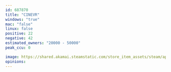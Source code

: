 ```yaml
---
id: 687870
title: "CINEVR"
windows: "true"
mac: "false"
linux: false
positive: 22
negative: 42
estimated_owners: "20000 - 50000"
peak_ccu: 0

image: https://shared.akamai.steamstatic.com/store_item_assets/steam/apps/687870/header.jpg?t=1642342175
opinions:
---
```


